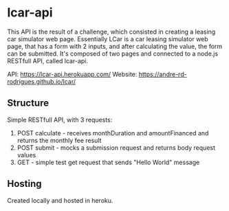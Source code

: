 # lcar-api

This API is the result of a challenge, which consisted in creating a leasing car simulator web page.
Essentially LCar is a car leasing simulator web page, that has a form with 2 inputs, and after calculating the value, the form can be submitted. It's composed of two pages and connected to a node.js RESTfull API, called lcar-api.

API: https://lcar-api.herokuapp.com/
Website: https://andre-rd-rodrigues.github.io/lcar/

## Structure

Simple RESTfull API, with 3 requests:

1. POST calculate - receives monthDuration and amountFinanced and returns the monthly fee result
2. POST submit - mocks a submission request and returns body request values
3. GET - simple test get request that sends "Hello World" message

## Hosting

Created locally and hosted in heroku.
